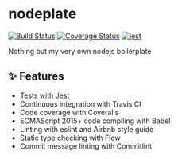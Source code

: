 # nodeplate

[![Build Status](https://travis-ci.com/enbermudas/nodeplate.svg?branch=master)](https://travis-ci.com/enbermudas/nodeplate)
[![Coverage Status](https://coveralls.io/repos/github/enbermudas/nodeplate/badge.svg?branch=master)](https://coveralls.io/github/enbermudas/nodeplate?branch=master)
[![jest](https://jestjs.io/img/jest-badge.svg)](https://github.com/facebook/jest)

Nothing but my very own nodejs boilerplate

## :sparkles: Features

- Tests with Jest
- Continuous integration with Travis CI
- Code coverage with Coveralls
- ECMAScript 2015+ code compiling with Babel
- Linting with eslint and Airbnb style guide
- Static type checking with Flow
- Commit message linting with Commitlint
